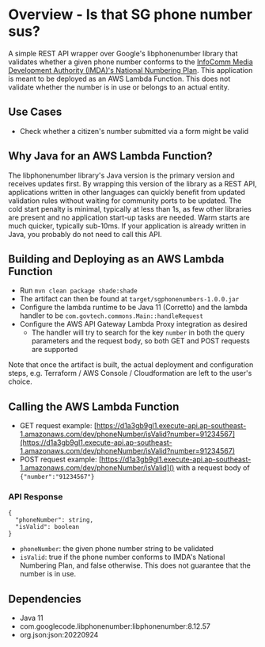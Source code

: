 # Overview - Is that SG phone number sus?

A simple REST API wrapper over Google's libphonenumber library that validates whether a given phone number conforms to the [InfoComm Media Development Authority (IMDA)'s National Numbering Plan](https://www.imda.gov.sg/regulations-and-licensing-listing/numbering/national-numbering-plan-and-allocation-process#:~:text=The%20National%20Numbering%20Plan%20provides,other%20Internet%20Protocol%20(IP)%20based). This application is meant to be deployed as an AWS Lambda Function. This does not validate whether the number is in use or belongs to an actual entity.

## Use Cases

- Check whether a citizen's number submitted via a form might be valid 

## Why Java for an AWS Lambda Function?

The libphonenumber library's Java version is the primary version and receives updates first. By wrapping this version of the library as a REST API, applications written in other languages can quickly benefit from updated validation rules without waiting for community ports to be updated. The cold start penalty is minimal, typically at less than 1s, as few other libraries are present and no application start-up tasks are needed. Warm starts are much quicker, typically sub-10ms. If your application is already written in Java, you probably do not need to call this API.

## Building and Deploying as an AWS Lambda Function

- Run `mvn clean package shade:shade`
- The artifact can then be found at `target/sgphonenumbers-1.0.0.jar`
- Configure the lambda runtime to be Java 11 (Corretto) and the lambda handler to be `com.govtech.commons.Main::handleRequest`
- Configure the AWS API Gateway Lambda Proxy integration as desired
  - The handler will try to search for the key `number` in both the query parameters and the request body, so both GET and POST requests are supported

Note that once the artifact is built, the actual deployment and configuration steps, e.g. Terraform / AWS Console / Cloudformation are left to the user's choice.

## Calling the AWS Lambda Function

- GET request example: [https://d1a3gb9gl1.execute-api.ap-southeast-1.amazonaws.com/dev/phoneNumber/isValid?number=91234567](https://d1a3gb9gl1.execute-api.ap-southeast-1.amazonaws.com/dev/phoneNumber/isValid?number=91234567)
- POST request example: [https://d1a3gb9gl1.execute-api.ap-southeast-1.amazonaws.com/dev/phoneNumber/isValid]() with a request body of `{"number":"91234567"}`

### API Response

```
{
  "phoneNumber": string,
  "isValid": boolean
}
```

- `phoneNumber`: the given phone number string to be validated
- `isValid`: true if the phone number conforms to IMDA's National Numbering Plan, and false otherwise. This does not guarantee that the number is in use.

## Dependencies

- Java 11
- com.googlecode.libphonenumber:libphonenumber:8.12.57
- org.json:json:20220924